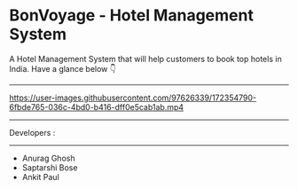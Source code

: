 # BonVoyage - Hotel Management System
A Hotel Management System that will help customers to book top hotels in India.
Have a glance below 👇


---






https://user-images.githubusercontent.com/97626339/172354790-6fbde765-036c-4bd0-b416-dff0e5cab1ab.mp4






---

Developers :


---

- Anurag Ghosh
- Saptarshi Bose
- Ankit Paul
